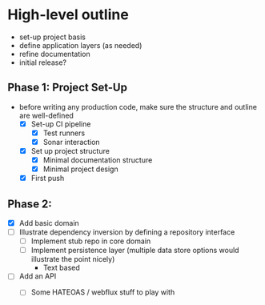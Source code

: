 # High-level outline

- set-up project basis
- define application layers (as needed)
- refine documentation
- initial release?

## Phase 1: Project Set-Up
- before writing any production code, make sure the structure and outline are well-defined
  - [x] Set-up CI pipeline
    - [x] Test runners
    - [X] Sonar interaction
  - [x] Set up project structure
    - [x] Minimal documentation structure
    - [x] Minimal project design
  - [x] First push

## Phase 2:
- [x] Add basic domain
- [ ] Illustrate dependency inversion by defining a repository interface
  - [ ] Implement stub repo in core domain
  - [ ] Implement persistence layer (multiple data store options would illustrate the point nicely)
    - Text based
- [ ] Add an API
  - [ ] Some HATEOAS / webflux stuff to play with

